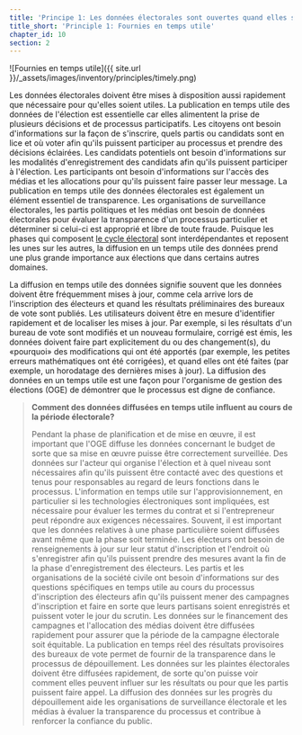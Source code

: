 ```yaml
---
title: 'Principe 1: Les données électorales sont ouvertes quand elles sont disponibles en temps utile'
title_short: 'Principle 1: Fournies en temps utile'
chapter_id: 10
section: 2
---
```


![Fournies en temps utile]({{ site.url }}/\_assets/images/inventory/principles/timely.png)

Les données électorales doivent être mises à disposition aussi rapidement que nécessaire pour qu'elles soient utiles. La publication en temps utile des données de l'élection est essentielle car elles alimentent la prise de plusieurs décisions et de processus participatifs. Les citoyens ont besoin d'informations sur la façon de s'inscrire, quels partis ou candidats sont en lice et où voter afin qu'ils puissent participer au processus et prendre des décisions éclairées. Les candidats potentiels ont besoin d'informations sur les modalités d'enregistrement des candidats afin qu'ils puissent participer à l'élection. Les participants ont besoin d'informations sur l'accès des médias et les allocations pour qu'ils puissent faire passer leur message. La publication en temps utile des données électorales est également un élément essentiel de transparence. Les organisations de surveillance électorales, les partis politiques et les médias ont besoin de données électorales pour évaluer la transparence d'un processus particulier et déterminer si celui-ci est approprié et libre de toute fraude. Puisque les phases qui composent [le cycle électoral](http://www.idea.int/elections/eea/images/Electoral-cycle.png) sont interdépendantes et reposent les unes sur les autres, la diffusion en un temps utile des données prend une plus grande importance aux élections que dans certains autres domaines.

La diffusion en temps utile des données signifie souvent que les données doivent être fréquemment mises à jour, comme cela arrive lors de l'inscription des électeurs et quand les résultats préliminaires des bureaux de vote sont publiés. Les utilisateurs doivent être en mesure d'identifier rapidement et de localiser les mises à jour. Par exemple, si les résultats d'un bureau de vote sont modifiés et un nouveau formulaire, corrigé est émis, les données doivent faire part explicitement du ou des changement(s), du «pourquoi» des modifications qui ont été apportés (par exemple, les petites erreurs mathématiques ont été corrigées), et quand elles ont été faites (par exemple, un horodatage des dernières mises à jour). La diffusion des données en un temps utile est une façon pour l'organisme de gestion des élections (OGE) de démontrer que le processus est digne de confiance.

> **Comment des données diffusées en temps utile influent au cours de la période électorale?**
>
> Pendant la phase de planification et de mise en œuvre, il est important que l'OGE diffuse les données concernant le budget de sorte que sa mise en œuvre puisse être correctement surveillée. Des données sur l'acteur qui organise l'élection et à quel niveau sont nécessaires afin qu'ils puissent être contacté avec des questions et tenus pour responsables au regard de leurs fonctions dans le processus. L'information en temps utile sur l'approvisionnement, en particulier si les technologies électroniques sont impliquées, est nécessaire pour évaluer les termes du contrat et si l'entrepreneur peut répondre aux exigences nécessaires. Souvent, il est important que les données relatives à une phase particulière soient diffusées avant même que la phase soit terminée. Les électeurs ont besoin de renseignements à jour sur leur statut d'inscription et l'endroit où s'enregistrer afin qu'ils puissent prendre des mesures avant la fin de la phase d'enregistrement des électeurs. Les partis et les organisations de la société civile ont besoin d'informations sur des questions spécifiques en temps utile au cours du processus d'inscription des électeurs afin qu'ils puissent mener des campagnes d'inscription et faire en sorte que leurs partisans soient enregistrés et puissent voter le jour du scrutin. Les données sur le financement des campagnes et l'allocation des médias doivent être diffusées rapidement pour assurer que la période de la campagne électorale soit équitable. La publication en temps réel des résultats provisoires des bureaux de vote permet de fournir de la transparence dans le processus de dépouillement. Les données sur les plaintes électorales doivent être diffusées rapidement, de sorte qu'on puisse voir comment elles peuvent influer sur les résultats ou pour que les partis puissent faire appel. La diffusion des données sur les progrès du dépouillement aide les organisations de surveillance électorale et les médias à évaluer la transparence du processus et contribue à renforcer la confiance du public.
